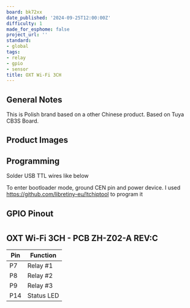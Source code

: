 ```yaml
---
board: bk72xx
date_published: '2024-09-25T12:00:00Z'
difficulty: 1
made_for_esphome: false
project_url: ''
standard:
- global
tags:
- relay
- gpio
- sensor
title: OXT Wi-Fi 3CH
---
```


## General Notes

This is Polish brand based on a other Chinese product. Based on Tuya CB3S Board.

## Product Images

## Programming

Solder USB TTL wires like below

To enter bootloader mode, ground CEN pin and power device. I used https://github.com/libretiny-eu/ltchiptool to program it

## GPIO Pinout

#

## OXT Wi-Fi 3CH - PCB ZH-Z02-A REV:C

| Pin | Function   |
|-----|------------|
| P7  | Relay #1   |
| P8  | Relay #2   |
| P9  | Relay #3   |
| P14 | Status LED |